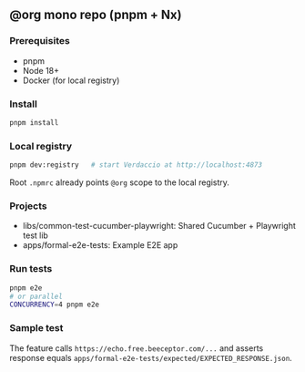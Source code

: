 ## @org mono repo (pnpm + Nx)

### Prerequisites
- pnpm
- Node 18+
- Docker (for local registry)

### Install
```bash
pnpm install
```

### Local registry
```bash
pnpm dev:registry   # start Verdaccio at http://localhost:4873
```
Root `.npmrc` already points `@org` scope to the local registry.

### Projects
- libs/common-test-cucumber-playwright: Shared Cucumber + Playwright test lib
- apps/formal-e2e-tests: Example E2E app

### Run tests
```bash
pnpm e2e
# or parallel
CONCURRENCY=4 pnpm e2e
```

### Sample test
The feature calls `https://echo.free.beeceptor.com/...` and asserts response equals `apps/formal-e2e-tests/expected/EXPECTED_RESPONSE.json`.


